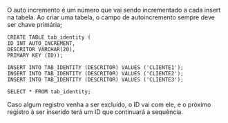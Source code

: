 O auto incremento é um número que vai sendo incrementado a cada insert na tabela. Ao criar uma tabela, o campo de autoincremento sempre deve ser chave primária;
```
CREATE TABLE tab_identity (
ID INT AUTO_INCREMENT,
DESCRITOR VARCHAR(20),
PRIMARY KEY (ID));

INSERT INTO TAB_IDENTITY (DESCRITOR) VALUES ('CLIENTE1');
INSERT INTO TAB_IDENTITY (DESCRITOR) VALUES ('CLIENTE2');
INSERT INTO TAB_IDENTITY (DESCRITOR) VALUES ('CLIENTE3');

SELECT * FROM tab_identity;
```
Caso algum registro venha a ser excluído, o ID vai com ele, e o próximo registro à ser inserido terá um ID que continuará a sequência.
